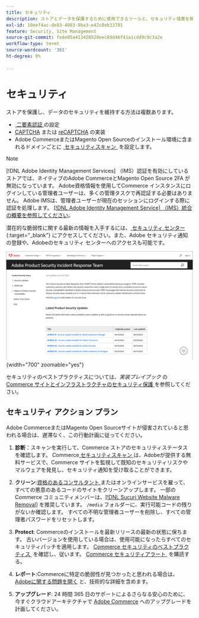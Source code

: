 ```yaml
---
title: セキュリティ
description: ストアとデータを保護するために使用できるツールと、セキュリティ侵害を検出した場合のセキュリティアクションプランのガイドラインについて説明します。
exl-id: 10eef4ac-de83-4083-9ba3-e42c8eb33781
feature: Security, Site Management
source-git-commit: fede05a413428520eec89d46f41a1cdd9c9c3a2e
workflow-type: tm+mt
source-wordcount: '361'
ht-degree: 0%

---
```


# セキュリティ

ストアを保護し、データのセキュリティを維持する方法は複数あります。

- [&#x200B; 二要素認証 &#x200B;](security-two-factor-authentication.md) の設定
- [CAPTCHA](security-captcha.md) または [reCAPTCHA](security-google-recaptcha.md) の実装
- Adobe CommerceまたはMagento Open Sourceのインストール環境に含まれるドメインごとに [&#x200B; セキュリティスキャン &#x200B;](security-scan.md) を設定します。

>[!NOTE]
>
>[!DNL Adobe Identity Management Services] （IMS）認証を有効にしているストアでは、ネイティブのAdobe CommerceとMagento Open Source 2FA が無効になっています。 Adobe資格情報を使用してCommerce インスタンスにログインしている管理者ユーザーは、多くの管理タスクで再認証する必要はありません。 Adobe IMSは、管理者ユーザーが現在のセッションにログインする際に認証を処理します。 [[!DNL Adobe Identity Management Service]  （IMS）統合の概要を参照してください &#x200B;](../getting-started/adobe-ims-integration-overview.md)。

潜在的な脆弱性に関する最新の情報を入手するには、[&#x200B; セキュリティ センター &#x200B;](https://helpx.adobe.com/jp/security.html){:target=&quot;_blank&quot;} にアクセスしてください。また、Adobe セキュリティ通知の登録や、Adobeのセキュリティ センターへのアクセスも可能です。

![&#x200B; セキュリティセンター &#x200B;](./assets/product-security-home.png){width="700" zoomable="yes"}

セキュリティのベストプラクティスについては、_実装プレイブック_ の [Commerce サイトとインフラストラクチャのセキュリティ保護 &#x200B;](https://experienceleague.adobe.com/docs/commerce-operations/implementation-playbook/best-practices/launch/security-best-practices.html?lang=ja) を参照してください。

## セキュリティ アクション プラン

Adobe CommerceまたはMagento Open Sourceサイトが侵害されていると思われる場合は、遅滞なく、この行動計画に従ってください。

1. **診断**：スキャンを実行して、Commerce ストアのセキュリティステータスを確認します。 Commerce[&#x200B; セキュリティスキャン &#x200B;](security-scan.md) は、Adobeが提供する無料サービスで、Commerce サイトを監視して既知のセキュリティリスクやマルウェアを発見し、セキュリティ通知を受け取ることができます。

1. **クリーン**:[&#x200B; 資格のあるコンサルタント &#x200B;](https://solutionpartners.adobe.com/s/directory/?partner_type=1) またはオンラインサービスを雇って、すべての悪意のあるコードのサイトをクリーンアップします。 一部のCommerce コミュニティメンバーは、[[!DNL Sucuri Website Malware Removal]](https://sucuri.net/website-antivirus/malware-removal) を推奨しています。 `/media` フォルダーに、実行可能コードの残りがないか確認します。 すべての不明な管理者ユーザーを削除し、すべての管理者パスワードをリセットします。

1. **Protect**: Commerceのインストールを最新リリースの最新の状態に保ちます。 古いバージョンを使用している場合は、使用可能になったらすべてのセキュリティパッチを適用します。 [Commerce セキュリティのベストプラクティス &#x200B;](https://www.adobe.com/content/dam/cc/en/trust-center/ungated/whitepapers/experience-cloud/adobe-commerce-best-practices-guide.pdf) を確認し、従います。 [Commerce セキュリティアラート &#x200B;](https://www.adobe.com/subscription/adbeSecurityNotifications.html) を購読する。

1. **レポート**:Commerceに特定の脆弱性が見つかったと思われる場合は、[Adobeに関する問題を開く &#x200B;](https://hackerone.com/adobe?type=team) と、技術的な詳細を含めます。

1. **アップグレード**: 24 時間 365 日のサポートによるさらなる安心のために、今すぐクラウドアーキテクチャで [Adobe Commerce](https://business.adobe.com/products/magento/cloud-delivery.html) へのアップグレードを計画してください。
